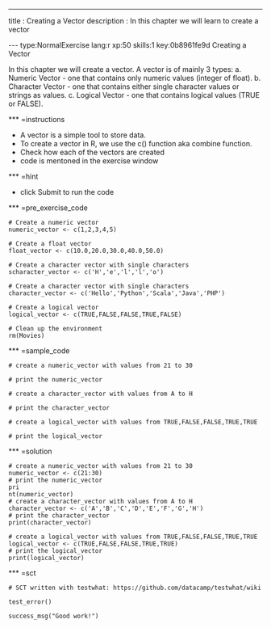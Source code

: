 ---
title       : Creating a Vector
description : In this chapter we will learn to create a vector


--- type:NormalExercise lang:r xp:50 skills:1 key:0b8961fe9d
Creating a Vector

In this chapter we will create a vector.
A vector is of mainly 3 types:
  a. Numeric Vector - one that contains only numeric values (integer of float).
  b. Character Vector - one that contains either single character values or strings as values.
  c. Logical Vector - one that contains logical values (TRUE or FALSE).

*** =instructions
- A vector is a simple tool to store data.
- To create a vector in R, we use the c() function aka combine function.
- Check how each of the vectors are created
- code is mentoned in the exercise window

*** =hint
- click Submit to run the code

*** =pre_exercise_code
```{r}
# Create a numeric vector
numeric_vector <- c(1,2,3,4,5)

# Create a float vector
float_vector <- c(10.0,20.0,30.0,40.0,50.0)

# Create a character vector with single characters
scharacter_vector <- c('H','e','l','l','o')

# Create a character vector with single characters
character_vector <- c('Hello','Python','Scala','Java','PHP')

# Create a logical vector
logical_vector <- c(TRUE,FALSE,FALSE,TRUE,FALSE)

# Clean up the environment
rm(Movies)
```

*** =sample_code
```{r}
# create a numeric_vector with values from 21 to 30

# print the numeric_vector

# create a character_vector with values from A to H

# print the character_vector

# create a logical_vector with values from TRUE,FALSE,FALSE,TRUE,TRUE

# print the logical_vector

```

*** =solution
```{r}
# create a numeric_vector with values from 21 to 30
numeric_vector <- c(21:30)
# print the numeric_vector
pri
nt(numeric_vector)
# create a character_vector with values from A to H
character_vector <- c('A','B','C','D','E','F','G','H')
# print the character_vector
print(character_vector)

# create a logical_vector with values from TRUE,FALSE,FALSE,TRUE,TRUE
logical_vector <- c(TRUE,FALSE,FALSE,TRUE,TRUE)
# print the logical_vector
print(logical_vector)
```

*** =sct
```{r}
# SCT written with testwhat: https://github.com/datacamp/testwhat/wiki

test_error()

success_msg("Good work!")
```
